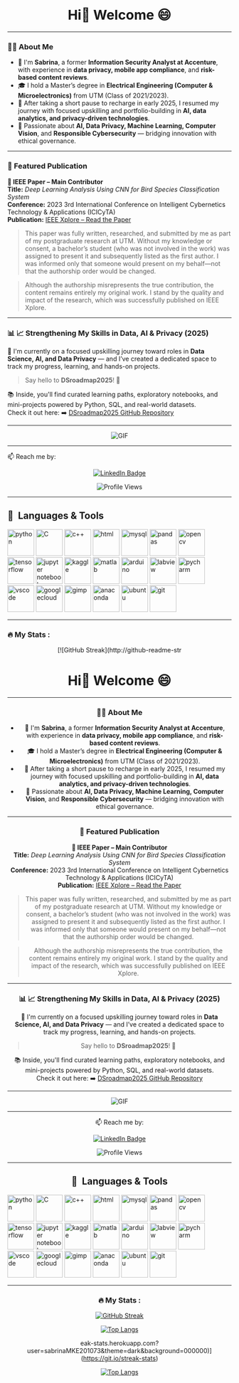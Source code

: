 <div style="text-align: center;">
  <h1 style="font-size: 30px;">Hi👋 Welcome 😄</h1>
</div>

---
### 👩‍💻 About Me

- 🔐 I'm **Sabrina**, a former **Information Security Analyst at Accenture**, with experience in **data privacy, mobile app compliance**, and **risk-based content reviews**.
- 🎓 I hold a Master’s degree in **Electrical Engineering (Computer & Microelectronics)** from UTM (Class of 2021/2023).
- 🌿 After taking a short pause to recharge in early 2025, I resumed my journey with focused upskilling and portfolio-building in **AI, data analytics, and privacy-driven technologies**.
- 👀 Passionate about **AI, Data Privacy, Machine Learning, Computer Vision**, and **Responsible Cybersecurity** — bridging innovation with ethical governance.

---

### 📄 Featured Publication

**🔹 IEEE Paper – Main Contributor**  
**Title:** *Deep Learning Analysis Using CNN for Bird Species Classification System*  
**Conference:** 2023 3rd International Conference on Intelligent Cybernetics Technology & Applications (ICICyTA)  
**Publication:** [IEEE Xplore – Read the Paper](https://ieeexplore.ieee.org/document/10428729)  

> This paper was fully written, researched, and submitted by me as part of my postgraduate research at UTM.
Without my knowledge or consent, a bachelor’s student (who was not involved in the work) was assigned to present it and subsequently listed as the first author. I was informed only that someone would present on my behalf—not that the authorship order would be changed.

> Although the authorship misrepresents the true contribution, the content remains entirely my original work. I stand by the quality and impact of the research, which was successfully published on IEEE Xplore.

---

### 📊 📈 Strengthening My Skills in Data, AI & Privacy (2025)

🚀 I'm currently on a focused upskilling journey toward roles in **Data Science, AI, and Data Privacy** — and I’ve created a dedicated space to track my progress, learning, and hands-on projects.  
> Say hello to **DSroadmap2025**! 🎯

📚 Inside, you'll find curated learning paths, exploratory notebooks, and mini-projects powered by Python, SQL, and real-world datasets.  
Check it out here: ➡️ [DSroadmap2025 GitHub Repository](https://github.com/sabrinaMKE201073/DSroadmap2025)

---

<p align="center">
  <img src="https://github.com/sabrinaMKE201073/sabrinaMKE201073/assets/95947484/0015d102-14da-4ed0-9989-0679a126d3a4" alt="GIF">
</p>

---
  
📫 Reach me by: <div id="badges"> <p align="center">
  <a href="https://www.linkedin.com/in/nurulsabrina1910/">
    <img src="https://img.shields.io/badge/LinkedIn-blue?style=for-the-badge&logo=linkedin&logoColor=white" alt="LinkedIn Badge"/>
  </a>
</div><div align="center">
  <img src="https://komarev.com/ghpvc/?username=your-github-sabrinaMKE201073" alt="Profile Views" />
</div>
</p>


---

<h2> 🚀 &nbsp;Languages & Tools</h2>
<p align="left">
<img src="https://cdn.jsdelivr.net/gh/devicons/devicon/icons/python/python-original-wordmark.svg" alt="python" width="60" height="60"/>
<img src="https://cdn.jsdelivr.net/gh/devicons/devicon/icons/c/c-original.svg" alt="C" width="60" height="60"/>
<img src="https://cdn.jsdelivr.net/gh/devicons/devicon/icons/cplusplus/cplusplus-original.svg" alt="c++" width="60" height="60"/>
<img src="https://cdn.jsdelivr.net/gh/devicons/devicon/icons/html5/html5-original-wordmark.svg" alt="html" width="60" height="60"/>
<img src="https://cdn.jsdelivr.net/gh/devicons/devicon/icons/mysql/mysql-original-wordmark.svg" alt="mysql" width="60" height="60"/>
<img src="https://cdn.jsdelivr.net/gh/devicons/devicon/icons/pandas/pandas-original-wordmark.svg" alt="pandas" width="60" height="60"/>
<img src="https://cdn.jsdelivr.net/gh/devicons/devicon/icons/opencv/opencv-original-wordmark.svg" alt="opencv" width="60" height="60"/>
<img src="https://cdn.jsdelivr.net/gh/devicons/devicon/icons/tensorflow/tensorflow-original.svg" alt="tensorflow" width="60" height="60"/>
<img src="https://cdn.jsdelivr.net/gh/devicons/devicon/icons/jupyter/jupyter-original-wordmark.svg" alt="jupyter notebook" width="60" height="60"/>
<img src="https://cdn.jsdelivr.net/gh/devicons/devicon/icons/kaggle/kaggle-original-wordmark.svg" alt="kaggle" width="60" height="60"/>
<img src="https://cdn.jsdelivr.net/gh/devicons/devicon/icons/matlab/matlab-original.svg" alt="matlab" width="60" height="60"/>
<img src="https://cdn.jsdelivr.net/gh/devicons/devicon/icons/arduino/arduino-original-wordmark.svg" alt="arduino" width="60" height="60"/>
<img src="https://cdn.jsdelivr.net/gh/devicons/devicon/icons/labview/labview-original-wordmark.svg" alt="labview" width="60" height="60"/>
<img src="https://cdn.jsdelivr.net/gh/devicons/devicon/icons/pycharm/pycharm-plain-wordmark.svg" alt="pycharm" width="60" height="60"/>
<img src="https://cdn.jsdelivr.net/gh/devicons/devicon/icons/vscode/vscode-original.svg" alt="vscode" width="60" height="60"/>
<img src="https://cdn.jsdelivr.net/gh/devicons/devicon/icons/googlecloud/googlecloud-plain-wordmark.svg" alt="googlecloud" width="60" height="60"/>
<img src="https://cdn.jsdelivr.net/gh/devicons/devicon/icons/gimp/gimp-original-wordmark.svg" alt="gimp" width="60" height="60"/>
<img src="https://cdn.jsdelivr.net/gh/devicons/devicon/icons/anaconda/anaconda-original-wordmark.svg" alt="anaconda" width="60" height="60"/>
<img src="https://cdn.jsdelivr.net/gh/devicons/devicon/icons/ubuntu/ubuntu-plain-wordmark.svg" alt="ubuntu" width="60" height="60"/>
<img src="https://cdn.jsdelivr.net/gh/devicons/devicon/icons/git/git-original.svg" alt="git" width="60" height="60"/>
</p>




---
### :fire: My Stats :

<div align="center">


[![GitHub Streak](http://github-readme-str<div style="text-align: center;">
  <h1 style="font-size: 30px;">Hi👋 Welcome 😄</h1>
</div>

---
### 👩‍💻 About Me

- 🔐 I'm **Sabrina**, a former **Information Security Analyst at Accenture**, with experience in **data privacy, mobile app compliance**, and **risk-based content reviews**.
- 🎓 I hold a Master’s degree in **Electrical Engineering (Computer & Microelectronics)** from UTM (Class of 2021/2023).
- 🌿 After taking a short pause to recharge in early 2025, I resumed my journey with focused upskilling and portfolio-building in **AI, data analytics, and privacy-driven technologies**.
- 👀 Passionate about **AI, Data Privacy, Machine Learning, Computer Vision**, and **Responsible Cybersecurity** — bridging innovation with ethical governance.

---

### 📄 Featured Publication

**🔹 IEEE Paper – Main Contributor**  
**Title:** *Deep Learning Analysis Using CNN for Bird Species Classification System*  
**Conference:** 2023 3rd International Conference on Intelligent Cybernetics Technology & Applications (ICICyTA)  
**Publication:** [IEEE Xplore – Read the Paper](https://ieeexplore.ieee.org/document/10428729)  

> This paper was fully written, researched, and submitted by me as part of my postgraduate research at UTM.
Without my knowledge or consent, a bachelor’s student (who was not involved in the work) was assigned to present it and subsequently listed as the first author. I was informed only that someone would present on my behalf—not that the authorship order would be changed.

> Although the authorship misrepresents the true contribution, the content remains entirely my original work. I stand by the quality and impact of the research, which was successfully published on IEEE Xplore.

---

### 📊 📈 Strengthening My Skills in Data, AI & Privacy (2025)

🚀 I'm currently on a focused upskilling journey toward roles in **Data Science, AI, and Data Privacy** — and I’ve created a dedicated space to track my progress, learning, and hands-on projects.  
> Say hello to **DSroadmap2025**! 🎯

📚 Inside, you'll find curated learning paths, exploratory notebooks, and mini-projects powered by Python, SQL, and real-world datasets.  
Check it out here: ➡️ [DSroadmap2025 GitHub Repository](https://github.com/sabrinaMKE201073/DSroadmap2025)

---

<p align="center">
  <img src="https://github.com/sabrinaMKE201073/sabrinaMKE201073/assets/95947484/0015d102-14da-4ed0-9989-0679a126d3a4" alt="GIF">
</p>

---
  
📫 Reach me by: <div id="badges"> <p align="center">
  <a href="https://www.linkedin.com/in/nurulsabrina1910/">
    <img src="https://img.shields.io/badge/LinkedIn-blue?style=for-the-badge&logo=linkedin&logoColor=white" alt="LinkedIn Badge"/>
  </a>
</div><div align="center">
  <img src="https://komarev.com/ghpvc/?username=your-github-sabrinaMKE201073" alt="Profile Views" />
</div>
</p>


---

<h2> 🚀 &nbsp;Languages & Tools</h2>
<p align="left">
<img src="https://cdn.jsdelivr.net/gh/devicons/devicon/icons/python/python-original-wordmark.svg" alt="python" width="60" height="60"/>
<img src="https://cdn.jsdelivr.net/gh/devicons/devicon/icons/c/c-original.svg" alt="C" width="60" height="60"/>
<img src="https://cdn.jsdelivr.net/gh/devicons/devicon/icons/cplusplus/cplusplus-original.svg" alt="c++" width="60" height="60"/>
<img src="https://cdn.jsdelivr.net/gh/devicons/devicon/icons/html5/html5-original-wordmark.svg" alt="html" width="60" height="60"/>
<img src="https://cdn.jsdelivr.net/gh/devicons/devicon/icons/mysql/mysql-original-wordmark.svg" alt="mysql" width="60" height="60"/>
<img src="https://cdn.jsdelivr.net/gh/devicons/devicon/icons/pandas/pandas-original-wordmark.svg" alt="pandas" width="60" height="60"/>
<img src="https://cdn.jsdelivr.net/gh/devicons/devicon/icons/opencv/opencv-original-wordmark.svg" alt="opencv" width="60" height="60"/>
<img src="https://cdn.jsdelivr.net/gh/devicons/devicon/icons/tensorflow/tensorflow-original.svg" alt="tensorflow" width="60" height="60"/>
<img src="https://cdn.jsdelivr.net/gh/devicons/devicon/icons/jupyter/jupyter-original-wordmark.svg" alt="jupyter notebook" width="60" height="60"/>
<img src="https://cdn.jsdelivr.net/gh/devicons/devicon/icons/kaggle/kaggle-original-wordmark.svg" alt="kaggle" width="60" height="60"/>
<img src="https://cdn.jsdelivr.net/gh/devicons/devicon/icons/matlab/matlab-original.svg" alt="matlab" width="60" height="60"/>
<img src="https://cdn.jsdelivr.net/gh/devicons/devicon/icons/arduino/arduino-original-wordmark.svg" alt="arduino" width="60" height="60"/>
<img src="https://cdn.jsdelivr.net/gh/devicons/devicon/icons/labview/labview-original-wordmark.svg" alt="labview" width="60" height="60"/>
<img src="https://cdn.jsdelivr.net/gh/devicons/devicon/icons/pycharm/pycharm-plain-wordmark.svg" alt="pycharm" width="60" height="60"/>
<img src="https://cdn.jsdelivr.net/gh/devicons/devicon/icons/vscode/vscode-original.svg" alt="vscode" width="60" height="60"/>
<img src="https://cdn.jsdelivr.net/gh/devicons/devicon/icons/googlecloud/googlecloud-plain-wordmark.svg" alt="googlecloud" width="60" height="60"/>
<img src="https://cdn.jsdelivr.net/gh/devicons/devicon/icons/gimp/gimp-original-wordmark.svg" alt="gimp" width="60" height="60"/>
<img src="https://cdn.jsdelivr.net/gh/devicons/devicon/icons/anaconda/anaconda-original-wordmark.svg" alt="anaconda" width="60" height="60"/>
<img src="https://cdn.jsdelivr.net/gh/devicons/devicon/icons/ubuntu/ubuntu-plain-wordmark.svg" alt="ubuntu" width="60" height="60"/>
<img src="https://cdn.jsdelivr.net/gh/devicons/devicon/icons/git/git-original.svg" alt="git" width="60" height="60"/>
</p>




---
### :fire: My Stats :

<div align="center">


[![GitHub Streak](http://github-readme-streak-stats.herokuapp.com?user=sabrinaMKE201073&theme=dark&background=000000)](https://git.io/streak-stats)

[![Top Langs](https://github-readme-stats.vercel.app/api/top-langs/?username=sabrinaMKE201073&hide=jupyter%20notebook&layout=compact&theme=vision-friendly-dark)](https://github.com/sabrinaMKE201073/github-readme-stats)


</div>




eak-stats.herokuapp.com?user=sabrinaMKE201073&theme=dark&background=000000)](https://git.io/streak-stats)

[![Top Langs](https://github-readme-stats.vercel.app/api/top-langs/?username=sabrinaMKE201073&hide=jupyter%20notebook&layout=compact&theme=vision-friendly-dark)](https://github.com/sabrinaMKE201073/github-readme-stats)


</div>




